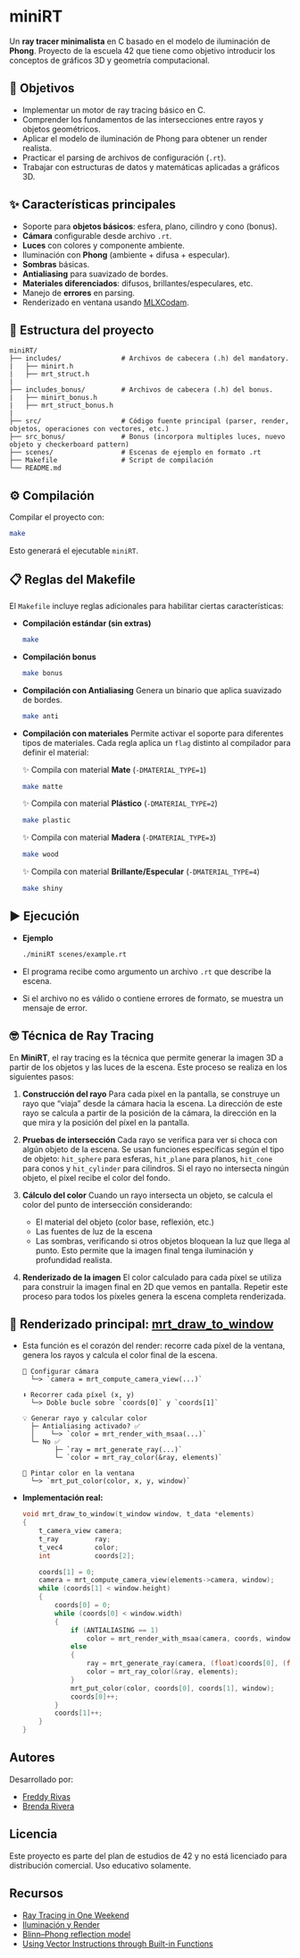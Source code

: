 # miniRT

Un **ray tracer minimalista** en C basado en el modelo de iluminación de **Phong**. Proyecto de la escuela 42 que tiene como objetivo introducir los conceptos de gráficos 3D y geometría computacional.

## 🎯 Objetivos

* Implementar un motor de ray tracing básico en C.
* Comprender los fundamentos de las intersecciones entre rayos y objetos geométricos.
* Aplicar el modelo de iluminación de Phong para obtener un render realista.
* Practicar el parsing de archivos de configuración (`.rt`).
* Trabajar con estructuras de datos y matemáticas aplicadas a gráficos 3D.


## ✨ Características principales

* Soporte para **objetos básicos**: esfera, plano, cilindro y cono (bonus).
* **Cámara** configurable desde archivo `.rt`.
* **Luces** con colores y componente ambiente.
* Iluminación con **Phong** (ambiente + difusa + especular).
* **Sombras** básicas.
* **Antialiasing** para suavizado de bordes.
* **Materiales diferenciados**: difusos, brillantes/especulares, etc.
* Manejo de **errores** en parsing.
* Renderizado en ventana usando [MLXCodam](https://github.com/codam-coding-college/MLX42).


## 📂 Estructura del proyecto

```
miniRT/
├── includes/               # Archivos de cabecera (.h) del mandatory.
|   ├── minirt.h       
|   ├── mrt_struct.h
|
├── includes_bonus/         # Archivos de cabecera (.h) del bonus.
|   ├── minirt_bonus.h       
|   ├── mrt_struct_bonus.h  
|
├── src/                    # Código fuente principal (parser, render, objetos, operaciones con vectores, etc.)
├── src_bonus/              # Bonus (incorpora multiples luces, nuevo objeto y checkerboard pattern)
├── scenes/                 # Escenas de ejemplo en formato .rt
├── Makefile                # Script de compilación
└── README.md
```


## ⚙️ Compilación

Compilar el proyecto con:

```bash
make
```

Esto generará el ejecutable `miniRT`.


## 📋 Reglas del Makefile

El `Makefile` incluye reglas adicionales para habilitar ciertas características:

* **Compilación estándar (sin extras)**

  ```bash
  make
  ```

* **Compilación bonus**

  ```bash
  make bonus
  ```

* **Compilación con Antialiasing**
  Genera un binario que aplica suavizado de bordes.

  ```bash
  make anti
  ```

* **Compilación con materiales**
  Permite activar el soporte para diferentes tipos de materiales.
  Cada regla aplica un `flag` distinto al compilador para definir el material:

  ✨ Compila con material **Mate** (`-DMATERIAL_TYPE=1`)

  ```bash
  make matte
  ```
  ✨ Compila con material **Plástico** (`-DMATERIAL_TYPE=2`)

  ```bash
  make plastic
  ```
  ✨ Compila con material **Madera** (`-DMATERIAL_TYPE=3`)

  ```bash
  make wood
  ```
  ✨ Compila con material **Brillante/Especular** (`-DMATERIAL_TYPE=4`)

  ```bash
  make shiny
  ```


## ▶️ Ejecución

* **Ejemplo**

  ```bash
  ./miniRT scenes/example.rt
  ```

* El programa recibe como argumento un archivo `.rt` que describe la escena.
* Si el archivo no es válido o contiene errores de formato, se muestra un mensaje de error.


## 🤓 Técnica de Ray Tracing

En **MiniRT**, el ray tracing es la técnica que permite generar la imagen 3D a partir de los objetos y las luces de la escena. Este proceso se realiza en los siguientes pasos:

1. **Construcción del rayo**
   Para cada píxel en la pantalla, se construye un rayo que “viaja” desde la cámara hacia la escena. La dirección de este rayo se calcula a partir de la posición de la cámara, la dirección en la que mira y la posición del píxel en la pantalla.

2. **Pruebas de intersección**
   Cada rayo se verifica para ver si choca con algún objeto de la escena. Se usan funciones específicas según el tipo de objeto: `hit_sphere` para esferas, `hit_plane` para planos, `hit_cone` para conos y `hit_cylinder` para cilindros. Si el rayo no intersecta ningún objeto, el píxel recibe el color del fondo.

3. **Cálculo del color**
   Cuando un rayo intersecta un objeto, se calcula el color del punto de intersección considerando:

   * El material del objeto (color base, reflexión, etc.)
   * Las fuentes de luz de la escena
   * Las sombras, verificando si otros objetos bloquean la luz que llega al punto.
     Esto permite que la imagen final tenga iluminación y profundidad realista.

4. **Renderizado de la imagen**
   El color calculado para cada píxel se utiliza para construir la imagen final en 2D que vemos en pantalla. Repetir este proceso para todos los píxeles genera la escena completa renderizada.


## 🌟 Renderizado principal: [mrt_draw_to_window](https://github.com/FreddyRivasVE/miniRT/blob/main/codigo/src/mrt_render.c)

* Esta función es el corazón del render: recorre cada píxel de la ventana, genera los rayos y calcula el color final de la escena.


    ```text
    🎯 Configurar cámara
      └─> `camera = mrt_compute_camera_view(...)`

    ⬇️ Recorrer cada píxel (x, y)
      └─> Doble bucle sobre `coords[0]` y `coords[1]`

    💡 Generar rayo y calcular color
      ├─ Antialiasing activado? ✅
      │    └─> `color = mrt_render_with_msaa(...)`
      └─ No ✅
            ├─ `ray = mrt_generate_ray(...)`
            └─ `color = mrt_ray_color(&ray, elements)`

    🎨 Pintar color en la ventana
      └─> `mrt_put_color(color, x, y, window)`
    ```

* **Implementación real:**

  ```c
  void mrt_draw_to_window(t_window window, t_data *elements)
  {
      t_camera_view camera;
      t_ray         ray;
      t_vec4        color;
      int           coords[2];

      coords[1] = 0;
      camera = mrt_compute_camera_view(elements->camera, window);
      while (coords[1] < window.height)
      {
          coords[0] = 0;
          while (coords[0] < window.width)
          {
              if (ANTIALIASING == 1)
                  color = mrt_render_with_msaa(camera, coords, window, elements);
              else
              {
                  ray = mrt_generate_ray(camera, (float)coords[0], (float)coords[1], window);
                  color = mrt_ray_color(&ray, elements);
              }
              mrt_put_color(color, coords[0], coords[1], window);
              coords[0]++;
          }
          coords[1]++;
      }
  }
  ```

## Autores

Desarrollado por:

- [Freddy Rivas](https://github.com/FreddyRivasVE)
- [Brenda Rivera](https://github.com/briveraarg)

## Licencia

Este proyecto es parte del plan de estudios de 42 y no está licenciado para distribución comercial. Uso educativo solamente.

## Recursos

- [Ray Tracing in One Weekend](https://raytracing.github.io/books/RayTracingInOneWeekend.html)
- [Iluminación y Render](https://www.google.es/books/edition/Iluminaci%C3%B3n_y_Render_Edici%C3%B3n_2007/NpDEPQAACAAJ?hl=es&kptab=overview)
- [Blinn–Phong reflection model](https://en.wikipedia.org/wiki/Blinn%E2%80%93Phong_reflection_model)
- [Using Vector Instructions through Built-in Functions](https://gcc.gnu.org/onlinedocs/gcc/Vector-Extensions.html)